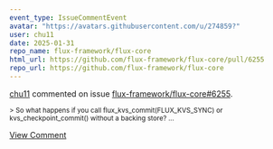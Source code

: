 ```yaml
---
event_type: IssueCommentEvent
avatar: "https://avatars.githubusercontent.com/u/274859?"
user: chu11
date: 2025-01-31
repo_name: flux-framework/flux-core
html_url: https://github.com/flux-framework/flux-core/pull/6255
repo_url: https://github.com/flux-framework/flux-core
---
```


<a href='https://github.com/chu11' target='_blank'>chu11</a> commented on issue <a href='https://github.com/flux-framework/flux-core/pull/6255' target='_blank'>flux-framework/flux-core#6255</a>.

<small>> So what happens if you call flux_kvs_commit(FLUX_KVS_SYNC) or kvs_checkpoint_commit() without a backing store?...</small>

<a href='https://github.com/flux-framework/flux-core/pull/6255' target='_blank'>View Comment</a>